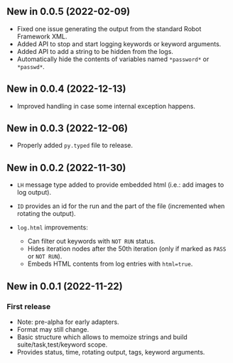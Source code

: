 New in 0.0.5 (2022-02-09)
-----------------------------

- Fixed one issue generating the output from the standard Robot Framework XML.
- Added API to stop and start logging keywords or keyword arguments.
- Added API to add a string to be hidden from the logs.
- Automatically hide the contents of variables named `*password*` or `*passwd*`. 


New in 0.0.4 (2022-12-13)
-----------------------------

- Improved handling in case some internal exception happens.


New in 0.0.3 (2022-12-06)
-----------------------------

- Properly added `py.typed` file to release.
 

New in 0.0.2 (2022-11-30)
-----------------------------

- `LH` message type added to provide embedded html (i.e.: add images to log output).
- `ID` provides an id for the run and the part of the file (incremented when rotating the output). 

- `log.html` improvements:

  - Can filter out keywords with `NOT RUN` status.
  - Hides iteration nodes after the 50th iteration (only if marked as `PASS` or `NOT RUN`).
  - Embeds HTML contents from log entries with `html=true`. 


New in 0.0.1 (2022-11-22)
-----------------------------

### First release

- Note: pre-alpha for early adapters.
- Format may still change.
- Basic structure which allows to memoize strings and build suite/task,test/keyword scope.
- Provides status, time, rotating output, tags, keyword arguments.